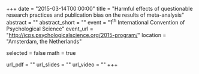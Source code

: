 +++
date = "2015-03-14T00:00:00"
title = "Harmful effects of questionable research practices and publication bias on the results of meta-analysis"
abstract = ""
abstract_short = ""
event = "1<sup>th</sup> International Convention of Psychological Science"
event_url = "http://icps.psychologicalscience.org/2015-program/"
location = "Amsterdam, the Netherlands"

selected = false
math = true

url_pdf = ""
url_slides = ""
url_video = ""
+++